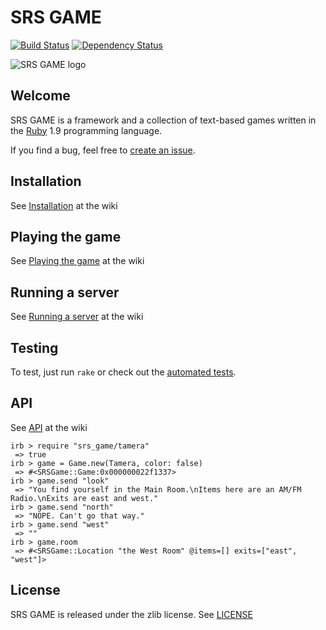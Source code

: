 SRS GAME
========

[![Build Status](https://secure.travis-ci.org/jacksonwillis/srs_game.png?branch=master)](https://secure.travis-ci.org/jacksonwillis/srs_game)
[![Dependency Status](https://gemnasium.com/jacksonwillis/srs_game.png)](https://gemnasium.com/jacksonwillis/srs_game)

![SRS GAME logo](https://github.com/downloads/jacksonwillis/srs_game/srs_game.png)

Welcome
-------

SRS GAME is a framework and a collection of text-based games written in the [Ruby](http://www.ruby-lang.org/) 1.9 programming language.

If you find a bug, feel free to [create an issue](https://github.com/jacksonwillis/srs_game/issues/new).

Installation
------------

See [Installation](https://github.com/jacksonwillis/srs_game/wiki/Installation) at the wiki

Playing the game
----------------

See [Playing the game](https://github.com/jacksonwillis/srs_game/wiki/Playing-the-game) at the wiki

Running a server
----------------

See [Running a server](https://github.com/jacksonwillis/srs_game/wiki/Running-a-server) at the wiki

Testing
-------

To test, just run `rake`
or check out the [automated tests](https://secure.travis-ci.org/jacksonwillis/srs_game).

API
---

See [API](https://github.com/jacksonwillis/srs_game/wiki/API) at the wiki

    irb > require "srs_game/tamera"
     => true
    irb > game = Game.new(Tamera, color: false)
     => #<SRSGame::Game:0x000000022f1337>
    irb > game.send "look"
     => "You find yourself in the Main Room.\nItems here are an AM/FM Radio.\nExits are east and west."
    irb > game.send "north"
     => "NOPE. Can't go that way."
    irb > game.send "west"
     => ""
    irb > game.room
     => #<SRSGame::Location "the West Room" @items=[] exits=["east", "west"]>

License
-------

SRS GAME is released under the zlib license. See [LICENSE](https://github.com/jacksonwillis/srs_game/blob/master/LICENSE)
